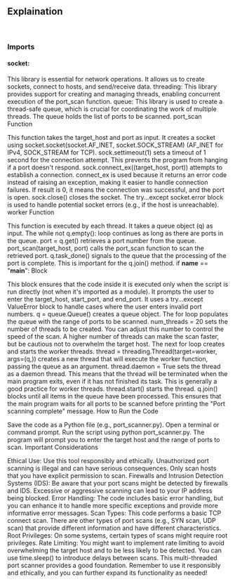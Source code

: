 <h2>Explaination</h2>
<br>
<h3>Imports</h3>

<h4>socket:</h4> This library is essential for network operations. It allows us to create sockets, connect to hosts, and send/receive data.
                 threading: This library provides support for creating and managing threads, enabling concurrent execution of the port_scan function.
                 queue: This library is used to create a thread-safe queue, which is crucial for coordinating the work of multiple threads. The queue holds the list of ports to be 
                 scanned.
port_scan Function

This function takes the target_host and port as input.
It creates a socket using socket.socket(socket.AF_INET, socket.SOCK_STREAM) (AF_INET for IPv4, SOCK_STREAM for TCP).
sock.settimeout(1) sets a timeout of 1 second for the connection attempt. This prevents the program from hanging if a port doesn't respond.
sock.connect_ex((target_host, port)) attempts to establish a connection. connect_ex is used because it returns an error code instead of raising an exception, making it easier to handle connection failures.
If result is 0, it means the connection was successful, and the port is open.
sock.close() closes the socket.
The try...except socket.error block is used to handle potential socket errors (e.g., if the host is unreachable).
worker Function

This function is executed by each thread.
It takes a queue object (q) as input.
The while not q.empty(): loop continues as long as there are ports in the queue.
port = q.get() retrieves a port number from the queue.
port_scan(target_host, port) calls the port_scan function to scan the retrieved port.
q.task_done() signals to the queue that the processing of the port is complete. This is important for the q.join() method.
if __name__ == "__main__": Block

This block ensures that the code inside it is executed only when the script is run directly (not when it's imported as a module).
It prompts the user to enter the target_host, start_port, and end_port.
It uses a try...except ValueError block to handle cases where the user enters invalid port numbers.
q = queue.Queue() creates a queue object.
The for loop populates the queue with the range of ports to be scanned.
num_threads = 20 sets the number of threads to be created. You can adjust this number to control the speed of the scan. A higher number of threads can make the scan faster, but be cautious not to overwhelm the target host.
The next for loop creates and starts the worker threads.
thread = threading.Thread(target=worker, args=(q,)) creates a new thread that will execute the worker function, passing the queue as an argument.
thread.daemon = True sets the thread as a daemon thread. This means that the thread will be terminated when the main program exits, even if it has not finished its task. This is generally a good practice for worker threads.
thread.start() starts the thread.
q.join() blocks until all items in the queue have been processed. This ensures that the main program waits for all ports to be scanned before printing the "Port scanning complete" message.
How to Run the Code

Save the code as a Python file (e.g., port\_scanner.py).
Open a terminal or command prompt.
Run the script using python port_scanner.py.
The program will prompt you to enter the target host and the range of ports to scan.
Important Considerations

Ethical Use: Use this tool responsibly and ethically. Unauthorized port scanning is illegal and can have serious consequences. Only scan hosts that you have explicit permission to scan.
Firewalls and Intrusion Detection Systems (IDS): Be aware that your port scans might be detected by firewalls and IDS. Excessive or aggressive scanning can lead to your IP address being blocked.
Error Handling: The code includes basic error handling, but you can enhance it to handle more specific exceptions and provide more informative error messages.
Scan Types: This code performs a basic TCP connect scan. There are other types of port scans (e.g., SYN scan, UDP scan) that provide different information and have different characteristics.
Root Privileges: On some systems, certain types of scans might require root privileges.
Rate Limiting: You might want to implement rate limiting to avoid overwhelming the target host and to be less likely to be detected. You can use time.sleep() to introduce delays between scans.
This multi-threaded port scanner provides a good foundation. Remember to use it responsibly and ethically, and you can further expand its functionality as needed!
